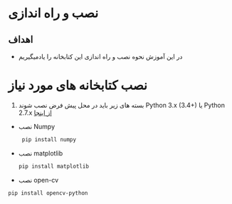 # نصب و راه اندازی

## اهداف
* در این آموزش نحوه نصب و راه اندازی این کتابخانه را یاد‌میگیریم



# نصب کتابخانه های مورد نیاز
1. بسته های زیر باید در محل پیش فرض نصب شوند
    Python 3.x (3.4+) یا Python 2.7.x [از اینجا](https://www.python.org/downloads)
  
   
* نصب Numpy 

   ```bash
    pip install numpy
   ```
* نصب  matplotlib
   ```bash
   pip install matplotlib
   ```
*  نصب open-cv
```bash
pip install opencv-python
```
